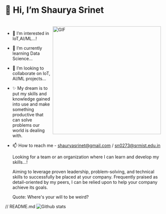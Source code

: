  # 👋 Hi, I’m Shaurya Srinet
<br>
<img align="right" alt="GIF" src="https://media.giphy.com/media/fTI9mBoWLef8k/giphy.gif" width=350px/>

- 👀 I’m interested in IoT,AI/ML...!
- 🌱 I’m currently learning Data Science...
- 💞️ I’m looking to collaborate on IoT, AI/ML projects...
- ✨ My dream is to put my skills and knowledge gained into use and make something productive that can solve problems our world is dealing with.
- 📫 How to reach me - shauryasrinet@gmail.com / sn0273@srmist.edu.in

  Looking for a team or an organization where I can learn and develop my skills...! 

  Aiming to leverage proven leadership, problem-solving, and technical skills to successfully be placed at your company. Frequently praised as detail-oriented by my peers, I can     be relied upon to help your company achieve its goals.

  Quote: Where's your will to be weird?
  
// README.md
![Github stats](https://github-readme-stats.vercel.app/api?username=footcricket05&theme=highcontrast&show_icons=true&count_private=true)
